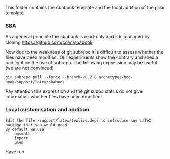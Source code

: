 This folder contains the sbabook template and the local addition of the pillar template. 

### SBA

As a general principle the sbabook is read-only and it is managed by cloning 
	https://github.com/cdlm/sbabook

Now due to the weakness of git subrepo it is difficult to assess whether the files have been modified. 
Our experiments show the contrary and shed a bad light on the use of subrepo. 
The following expression may be useful (we are not convinced)

```
git subrepo pull --force --branch=v0.2.8 archetypes/bod-book/support/latex/sbabook
```
Pay attention this expression and the git subpo status do not give information whether files have been modified!

### Local customisation and addition
	
	Edit the file /support/latex/texlive.deps to introduce any LaTeX package that you would need.
	By default we use
		amsmath
		import
		ulem 
		
Have fun 



